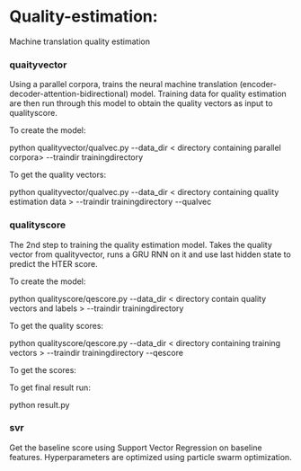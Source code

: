 # Quality-estimation:

Machine translation quality estimation

### quaityvector
Using a parallel corpora, trains the neural machine translation (encoder-decoder-attention-bidirectional) model. Training data for quality estimation are then run through this model to obtain the quality vectors as input to qualityscore. 

To create the model:

python qualityvector/qualvec.py --data_dir < directory containing parallel corpora> --traindir trainingdirectory

To get the quality vectors:

python qualityvector/qualvec.py --data_dir < directory  containing quality estimation data > --traindir trainingdirectory --qualvec

### qualityscore
The 2nd step to training the quality estimation model. Takes the quality vector from qualityvector, runs a GRU RNN on it and use last hidden state to predict the HTER score.

To create the model:

python qualityscore/qescore.py --data_dir < directory contain quality vectors and labels > --traindir trainingdirectory

To get the quality scores:

python qualityscore/qescore.py --data_dir < directory containing training vectors  > --traindir trainingdirectory --qescore

To get the scores:

To get final result run:

python result.py

### svr
Get the baseline score using Support Vector Regression on baseline features. Hyperparameters are optimized using particle swarm optimization.



